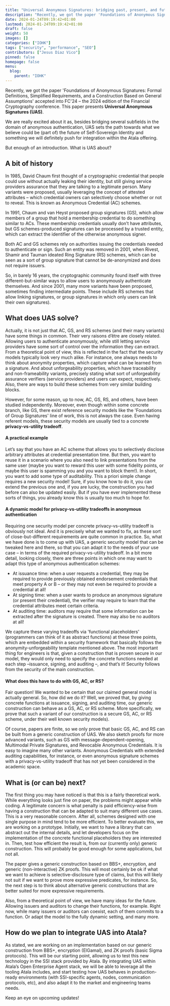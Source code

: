 ```yaml
---
title: "Universal Anonymous Signatures: bridging past, present, and future of anonymous authentication"
description: "Recently, we got the paper 'Foundations of Anonymous Signatures: Formal Definitions, Simplified Requirements, and a Construction Based on General Assumptions' accepted into FC'24 – the 2024 edition of the Financial Cryptography conference. This paper presents Universal Anonymous Signatures (UAS)."
date: 2024-01-24T09:19:42+01:00
lastmod: 2024-01-24T09:19:42+01:00
draft: false
weight: 50
images: []
categories: ["IOHK"]
tags: ["security", "performance", "SEO"]
contributors: ["Jesus Diaz Vico"]
pinned: false
homepage: false
menu:
  blog:
    parent: "IOHK"
---
```


Recently, we got the paper 'Foundations of Anonymous Signatures: Formal Definitions, Simplified Requirements, and a Construction Based on General Assumptions' accepted into FC'24 – the 2024 edition of the Financial Cryptography conference. This paper presents **Universal Anonymous Signatures (UAS)**.

We are really excited about it as, besides bridging several subfields in the domain of anonymous authentication, UAS sets the path towards what we believe could be (part of) the future of Self-Sovereign Identity and something we will definitely push for integration within the Atala offering.

But enough of an introduction. What is UAS about?

## A bit of history

In 1985, David Chaum first thought of a cryptographic credential that people could use without actually leaking their identity, but still giving service providers assurance that they are talking to a legitimate person. Many variants were proposed, usually leveraging the concept of attested attributes – which credential owners can selectively choose whether or not to reveal. This is known as Anonymous Credential (AC) schemes.

In 1991, Chaum and van Heyst proposed group signatures (GS), which allow members of a group that hold a membership credential to do something similar to ACs. These membership credentials usually don’t have attributes, but GS schemes-produced signatures can be processed by a trusted entity, which can extract the identifier of the otherwise anonymous signer.

Both AC and GS schemes rely on authorities issuing the credentials needed to authenticate or sign. Such an entity was removed in 2001, when Rivest, Shamir and Tauman ideated Ring Signature (RS) schemes, which can be seen as a sort of group signature that cannot be de-anonymized and does not require issuers.

So, in barely 16 years, the cryptographic community found itself with three different-but-similar ways to allow users to anonymously authenticate themselves. And since 2001, many more variants have been proposed, sometimes finding intermediate points. These include RS schemes that allow linking signatures, or group signatures in which only users can link their own signatures).

## What does UAS solve?

Actually, it is not just that AC, GS, and RS schemes (and their many variants) have some things in common. Their very raisons d’être are closely related. Allowing users to authenticate anonymously, while still letting service providers have some sort of control over the information they can extract. From a theoretical point of view, this is reflected in the fact that the security models typically look very much alike. For instance, one always needs to think about anonymity properties, which capture what can be learned from a signature. And about unforgeability properties, which have traceability and non-frameability variants, precisely stating what sort of unforgeability assurance verifiers (service providers) and users can expect, respectively. Also, there are ways to build these schemes from very similar building blocks.

However, for some reason, up to now, AC, GS, RS, and others, have been studied independently. Moreover, even though within some concrete branch, like GS, there exist reference security models like the 'Foundations of Group Signatures' line of work, this is not always the case. Even having referent models, these security models are usually tied to a concrete **privacy-vs-utility tradeoff**.

#### A practical example

Let’s say that you have an AC scheme that allows you to selectively disclose arbitrary attributes at credential presentation time. But then, you want to reuse it in a scenario where you also need to link presentations from the same user (maybe you want to reward this user with some fidelity points, or maybe this user is spamming you and you want to block them!). In short, you want to add some type of auditability. This a priori simple change requires a new security model! Sure, if you know how to do it, you can extend the previous one and, if you are lucky, the construction you had before can also be updated easily. But if you have ever implemented these sorts of things, you already know this is usually too much to hope for.

#### A dynamic model for privacy-vs-utility tradeoffs in anonymous authentication

Requiring one security model per concrete privacy-vs-utility tradeoff is obviously not ideal. And it is precisely what we wanted to fix, as these sort of close-but-different requirements are quite common in practice. So, what we have done is to come up with UAS, a generic security model that can be tweaked here and there, so that you can adapt it to the needs of your use case – in terms of the required privacy-vs-utility tradeoff. In a bit more detail, looking closely, there are three points in which one may want to adapt this type of anonymous authentication schemes:

- At issuance time: when a user requests a credential, they may be required to provide previously obtained endorsement credentials that meet property A or B – or they may not even be required to provide a credential at all!
- At signing time: when a user wants to produce an anonymous signature (or present their credential), the verifier may require to learn that the credential attributes meet certain criteria.
- At auditing time: auditors may require that some information can be extracted after the signature is created. There may also be no auditors at all!

We capture these varying tradeoffs via 'functional placeholders' (programmers can think of it as abstract functions) at these three points, which are embedded within a security framework that basically follows the anonymity-unforgeability template mentioned above. The most important thing for engineers is that, given a construction that is proven secure in our model, they would only need to specify the concrete functions needed at each step –issuance, signing, and auditing –, and that’s it! Security follows from the security of the main construction.

#### What does this have to do with GS, AC, or RS?

Fair question! We wanted to be certain that our claimed general model is actually general. So, how did we do it? Well, we proved that, by giving concrete functions at issuance, signing, and auditing time, our generic construction can behave as a GS, AC, or RS scheme. More specifically, we prove that such a variant of our construction is a secure GS, AC, or RS scheme, under their well known security models).

Of course, papers are finite, so we only prove that basic GS, AC, and RS can be built from a generic construction of UAS. We also sketch proofs for more advanced variants, such as GS with message-dependent-opening, Multimodal Private Signatures, and Revocable Anonymous Credentials. It is easy to imagine many other variants. Anonymous Credentials with extended auditing capabilities, for instance, or even anonymous signature schemes with a privacy-vs-utility tradeoff that has not yet been considered in the academic space.

## What is (or can be) next?

The first thing you may have noticed is that this is a fairly theoretical work. While everything looks just fine on paper, the problems might appear while coding. A legitimate concern is what penalty is paid efficiency-wise from having a construction that can be adapted to suit many different use cases. This is a very reasonable concern. After all, schemes designed with one single purpose in mind tend to be more efficient. To better evaluate this, we are working on a prototype. Initially, we want to have a library that can abstract out the internal details, and let developers focus on the implementation of the concrete functional placeholders they are interested in. Then, test how efficient the result is, from our (currently only) generic construction. This will probably be good enough for some applications, but not all.

The paper gives a generic construction based on BBS+, encryption, and generic (non-interactive) ZK proofs. This will most certainly be ok if what we want to achieve is selective-disclosure type of claims, but this will likely not suit if we want to prove more expressive predicates, for instance. So, the next step is to think about alternative generic constructions that are better suited for more expressive requirements.

Also, from a theoretical point of view, we have many ideas for the future. Allowing issuers and auditors to change their functions, for example. Right now, while many issuers or auditors can coexist, each of them commits to a function. Or adapt the model to the fully dynamic setting, and many more.

## How do we plan to integrate UAS into Atala?

As stated, we are working on an implementation based on our generic construction from BBS+, encryption (ElGamal), and ZK proofs (basic Sigma protocols). This will be our starting point, allowing us to test this new technology in the SSI stack provided by Atala. By integrating UAS within Atala’s Open Enterprise Agent stack, we will be able to leverage all the tooling Atala includes, and start testing how UAS behaves in production-ready environments (with SSI-specific agents, nodes, communication protocols, etc), and also adapt it to the market and engineering teams needs.

Keep an eye on upcoming updates!